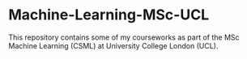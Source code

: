 # Machine-Learning-MSc-UCL
This repository contains some of my courseworks as part of the MSc Machine Learning (CSML) at University College London (UCL). 
